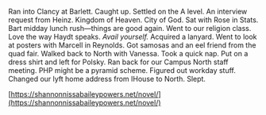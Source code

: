 Ran into Clancy at Barlett. Caught up. Settled on the A level. An interview request from Heinz. Kingdom of Heaven. City of God. Sat with Rose in Stats. Bart midday lunch rush—things are good again. Went to our religion class. Love the way Haydt speaks. *Avail yourself.* Acquired a lanyard. Went to look at posters with Marcell in Reynolds. Got samosas and an eel friend from the quad fair. Walked back to North with Vanessa. Took a quick nap. Put on a dress shirt and left for Polsky. Ran back for our Campus North staff meeting. PHP might be a pyramid scheme. Figured out workday stuff. Changed our lyft home address from IHouse to North. Slept.

[https://shannonnissabaileypowers.net/novel/](https://shannonnissabaileypowers.net/novel/)